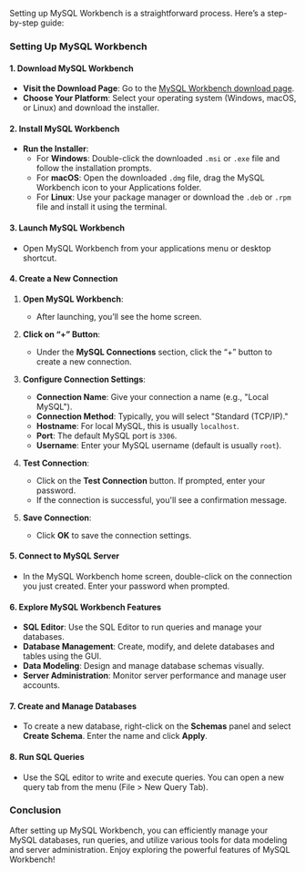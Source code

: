 Setting up MySQL Workbench is a straightforward process. Here’s a step-by-step guide:

### Setting Up MySQL Workbench

#### 1. **Download MySQL Workbench**

- **Visit the Download Page**: Go to the [MySQL Workbench download page](https://dev.mysql.com/downloads/workbench/).
- **Choose Your Platform**: Select your operating system (Windows, macOS, or Linux) and download the installer.

#### 2. **Install MySQL Workbench**

- **Run the Installer**:
  - For **Windows**: Double-click the downloaded `.msi` or `.exe` file and follow the installation prompts.
  - For **macOS**: Open the downloaded `.dmg` file, drag the MySQL Workbench icon to your Applications folder.
  - For **Linux**: Use your package manager or download the `.deb` or `.rpm` file and install it using the terminal.

#### 3. **Launch MySQL Workbench**

- Open MySQL Workbench from your applications menu or desktop shortcut.

#### 4. **Create a New Connection**

1. **Open MySQL Workbench**:
   - After launching, you’ll see the home screen.

2. **Click on “+” Button**:
   - Under the **MySQL Connections** section, click the “+” button to create a new connection.

3. **Configure Connection Settings**:
   - **Connection Name**: Give your connection a name (e.g., "Local MySQL").
   - **Connection Method**: Typically, you will select "Standard (TCP/IP)."
   - **Hostname**: For local MySQL, this is usually `localhost`.
   - **Port**: The default MySQL port is `3306`.
   - **Username**: Enter your MySQL username (default is usually `root`).

4. **Test Connection**:
   - Click on the **Test Connection** button. If prompted, enter your password.
   - If the connection is successful, you'll see a confirmation message.

5. **Save Connection**:
   - Click **OK** to save the connection settings.

#### 5. **Connect to MySQL Server**

- In the MySQL Workbench home screen, double-click on the connection you just created. Enter your password when prompted.

#### 6. **Explore MySQL Workbench Features**

- **SQL Editor**: Use the SQL Editor to run queries and manage your databases.
- **Database Management**: Create, modify, and delete databases and tables using the GUI.
- **Data Modeling**: Design and manage database schemas visually.
- **Server Administration**: Monitor server performance and manage user accounts.

#### 7. **Create and Manage Databases**

- To create a new database, right-click on the **Schemas** panel and select **Create Schema**. Enter the name and click **Apply**.

#### 8. **Run SQL Queries**

- Use the SQL editor to write and execute queries. You can open a new query tab from the menu (File > New Query Tab).

### Conclusion

After setting up MySQL Workbench, you can efficiently manage your MySQL databases, run queries, and utilize various tools for data modeling and server administration. Enjoy exploring the powerful features of MySQL Workbench!
